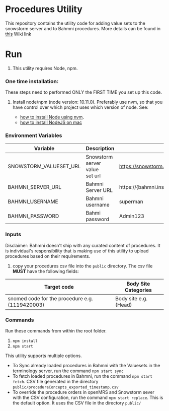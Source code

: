 # Procedures Utility

This repository contains the utility code for adding value sets to the snowstorm server and to Bahmni procedures. More details can be found in [this](https://bahmni.atlassian.net/wiki/spaces/BAH/pages/3132686337/SNOMED+FHIR+Terminology+Server+Integration+with+Bahmni) Wiki link

# Run

1. This utility requires Node, npm.

### One time installation:

These steps need to performed ONLY the FIRST TIME you set up this code.

1. Install node/npm (node version: 10.11.0). Preferably use nvm, so that you have control over which project uses which version of node. See:

   - [how to install Node using nvm](https://github.com/nvm-sh/nvm).
   - [how to install NodeJS on mac](https://www.newline.co/@Adele/how-to-install-nodejs-and-npm-on-macos--22782681)

### Environment Variables

| Variable               | Description                    | Example                                            |
| ---------------------- | ------------------------------ | -------------------------------------------------- |
| SNOWSTORM_VALUESET_URL | Snowstorm server value set url | https://snowstorm.snomed.mybahmni.in/fhir/ValueSet |
| BAHMNI_SERVER_URL      | Bahmni Server URL              | https://{bahmni.instance.com}                      |
| BAHMNI_USERNAME        | Bahmni username                | superman                                           |
| BAHMNI_PASSWORD        | Bahmi password                 | Admin123                                           |

### Inputs

Disclaimer: Bahmni doesn't ship with any curated content of procedures. It is individual's responsibility that is making use of this utility to upload procedures based on their requirements.

1. copy your procedures csv file into the `public` directory. The csv file **MUST** have the following fields:

| Target code                                     | Body Site Categories  |
| ----------------------------------------------- | --------------------- |
| snomed code for the procedure e.g. (1119420003) | Body site e.g. (Head) |

### Commands

Run these commands from within the root folder.

1. `npm install`
2. `npm start`

This utility supports multiple options.

- To Sync already loaded procedures in Bahmni with the Valuesets in the terminology server, run the command `npm start sync`
- To fetch loaded procedures in Bahmni, run the command `npm start fetch`. CSV file generated in the directory `public/procedureConcepts_exported_timestamp.csv`
- To override the procedure orders in openMRS and Snowstorm sever with the CSV configuration, run the command `npm start replace`. This is the default option. It uses the CSV file in the directory `public/`

